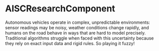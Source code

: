 # AISCResearchComponent
Autonomous vehicles operate in complex, unpredictable environments: sensor readings may be noisy, weather conditions change rapidly, and humans on the road behave in ways that are hard to model precisely. Traditional algorithms struggle when faced with this uncertainty because they rely on exact input data and rigid rules. So playing it fuzzy!
